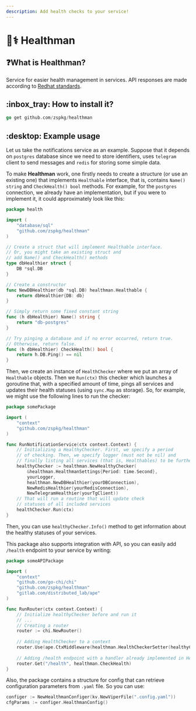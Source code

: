 ```yaml
---
description: Add health checks to your service!
---
```


# 🧑⚕ Healthman

## :question:What is Healthman?

Service for easier health management in services. API responses are made according to [Redhat standards](https://developers.redhat.com/sites/default/files/blog/2017/11/microprofile-health-spec.pdf).

## :inbox\_tray: How to install it?

```go
go get github.com/zspkg/healthman
```

## :desktop: Example usage

Let us take the notifications service as an example. Suppose that it depends on `postgres` database since we need to store identifiers, uses `telegram` client to send messages and `redis` for storing some simple data.

To make **Healthman** work, one firstly needs to create a structure (or use an existing one) that implements `Healthable` interface, that is, contains `Name() string` and `CheckHealth() bool` methods. For example, for the `postgres` connection, we already have an implementation, but if you were to implement it, it could approximately look like this:

```go
package health

import (
	"database/sql"
	"github.com/zspkg/healthman"
)

// Create a struct that will implement Healthable interface.
// Or, you might take an existing struct and 
// add Name() and CheckHealth() methods
type dbHealthier struct {
	DB *sql.DB
}

// Create a constructor
func NewDBHealthier(db *sql.DB) healthman.Healthable {
	return dbHealthier{DB: db}
}

// Simply return some fixed constant string
func (h dbHealthier) Name() string {
	return "db-postgres"
}

// Try pinging a database and if no error occurred, return true.
// Otherwise, return false.
func (h dbHealthier) CheckHealth() bool {
	return h.DB.Ping() == nil
}
```

Then, we create an instance of `HealthChecker` where we put an array of `Healthable` objects. Then we `Run(ctx)` this checker which launches a goroutine that, with a specified amount of time, pings all services and updates their health statuses (using `sync.Map` as storage). So, for example, we might use the following lines to run the checker:

```go
package somePackage

import (
	"context"
	"github.com/zspkg/healthman"
)

func RunNotificationService(ctx context.Context) {
	// Initializing a HealthyChecker. First, we specify a period
	// of checking. Then, we specify logger (must not be nil) and
	// finally listing all services (that is, Healthables) to be further checked.
	healthyChecker := healthman.NewHealthyChecker(
		&healthman.HealthmanSettings{Period: time.Second},
		yourLogger,
		healthman.NewDBHealthier(yourDBConnection),
		NewRedisHealthier(yourRedisConnection),
		NewTelegramHealthier(yourTgClient))
	// That will run a routine that will update check
	// statuses of all included services
	healthChecker.Run(ctx)
}
```

Then, you can use `healthyChecker.Info()` method to get information about the healthy statuses of your services.

This package also supports integration with API, so you can easily add `/health` endpoint to your service by writing:

```go
package someAPIPackage

import (
	"context"
	"github.com/go-chi/chi"
	"github.com/zspkg/healthman"
	"gitlab.com/distributed_lab/ape"
)

func RunRouter(ctx context.Context) {
	// Initialize healthyChecker before and run it
	// ...
	// Creating a router
	router := chi.NewRouter()
	
	// Adding HealthChecker to a context
	router.Use(ape.CtxMiddleware(healthman.HealthCheckerSetter(healthyChecker)))
	
	// Adding /health endpoint with a handler already implemented in Healthman
	router.Get("/health", healthman.CheckHealth)
}
```

Also, the package contains a structure for config that can retrieve configuration parameters from `.yaml` file. So you can use:

```go
configer := NewHealthmanConfiger(kv.NewViperFile(".config.yaml"))
cfgParams := configer.HealthmanConfig()
```
